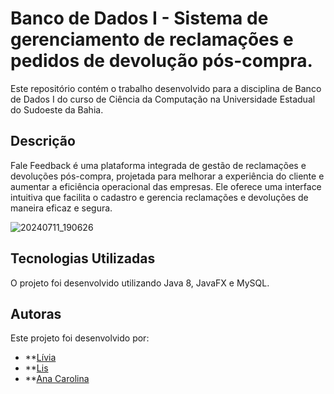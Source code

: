 # Banco de Dados I - Sistema de gerenciamento de reclamações e pedidos de devolução pós-compra.

Este repositório contém o trabalho desenvolvido para a disciplina de Banco de Dados I do curso de Ciência da Computação na Universidade Estadual do Sudoeste da Bahia. 

## Descrição

Fale Feedback é uma plataforma integrada de gestão de reclamações e devoluções pós-compra, projetada para melhorar a experiência do cliente e aumentar a eficiência operacional das empresas. Ele oferece uma interface intuitiva que facilita o cadastro e gerencia reclamações e devoluções de maneira eficaz e segura.

![20240711_190626](https://github.com/user-attachments/assets/62553624-2d21-4c3b-9358-006fe3a6b0db)

## Tecnologias Utilizadas

O projeto foi desenvolvido utilizando Java 8, JavaFX e MySQL.

## Autoras

Este projeto foi desenvolvido por:

- **[Lívia](https://github.com/Livia003)
- **[Lis](https://github.com/LisLoureiro)
- **[Ana Carolina](https://github.com/Karolacxc)




